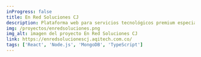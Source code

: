 ```yaml
---
inProgress: false
title: En Red Soluciones CJ
description: Plataforma web para servicios tecnológicos premium especializada en reparación, mantenimiento y venta de equipos tecnológicos
img: /proyectos/enredsoluciones.png
img_alt: imagen del proyecto En Red Soluciones CJ
link: https://enredsolucionescj.aqitech.com.co/
tags: ['React', 'Node.js', 'MongoDB', 'TypeScript']
---
```

